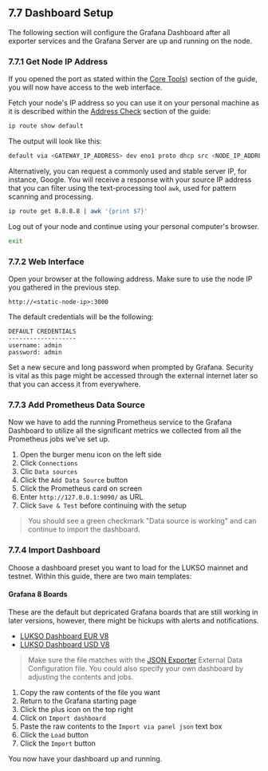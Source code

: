 ## 7.7 Dashboard Setup

The following section will configure the Grafana Dashboard after all exporter services and the Grafana Server are up and running on the node.

### 7.7.1 Get Node IP Address

If you opened the port as stated within the [Core Tools](/docs/mainnet/complete-node-guide/monitoring/core-tools)) section of the guide, you will now have access to the web interface.

Fetch your node's IP address so you can use it on your personal machine as it is described within the [Address Check](/docs/mainnet/complete-node-guide/router-config/address-check) section of the guide:

```sh
ip route show default
```

The output will look like this:

```sh
default via <GATEWAY_IP_ADDRESS> dev eno1 proto dhcp src <NODE_IP_ADDRESS> metric <ROUTING_WEIGHT>
```

Alternatively, you can request a commonly used and stable server IP, for instance, Google. You will receive a response with your source IP address that you can filter using the text-processing tool `awk`, used for pattern scanning and processing.

```sh
ip route get 8.8.8.8 | awk '{print $7}'
```

Log out of your node and continue using your personal computer's browser.

```sh
exit
```

### 7.7.2 Web Interface

Open your browser at the following address. Make sure to use the node IP you gathered in the previous step.

```text
http://<static-node-ip>:3000
```

The default credentials will be the following:

```text
DEFAULT CREDENTIALS
-------------------
username: admin
password: admin
```

Set a new secure and long password when prompted by Grafana. Security is vital as this page might be accessed through the external internet later so that you can access it from everywhere.

### 7.7.3 Add Prometheus Data Source

Now we have to add the running Prometheus service to the Grafana Dashboard to utilize all the significant metrics we collected from all the Prometheus jobs we've set up.

1. Open the burger menu icon on the left side
2. Click `Connections`
3. Clic `Data sources`
4. Click the `Add Data Source` button
5. Click the Prometheus card on screen
6. Enter `http://127.0.0.1:9090/` as URL
7. Click `Save & Test` before continuing with the setup

> You should see a green checkmark "Data source is working" and can continue to import the dashboard.

### 7.7.4 Import Dashboard

Choose a dashboard preset you want to load for the LUKSO mainnet and testnet. Within this guide, there are two main templates:

#### Grafana 8 Boards

These are the default but depricated Grafana boards that are still working in later versions, however, there might be hickups with alerts and notifications.

- [LUKSO Dashboard EUR V8](https://github.com/fhildeb/lukso-node-guide/blob/main/grafana/lukso-dashboard-eur.json)
- [LUKSO Dashboard USD V8](https://github.com/fhildeb/lukso-node-guide/blob/main/grafana/lukso-dashboard-usd.json)

> Make sure the file matches with the [JSON Exporter](/docs/mainnet/complete-node-guide/monitoring/json-exporter) External Data Configuration file. You could also specify your own dashboard by adjusting the contents and jobs.

1. Copy the raw contents of the file you want
2. Return to the Grafana starting page
3. Click the plus icon on the top right
4. Click on `Import dashboard`
5. Paste the raw contents to the `Import via panel json` text box
6. Click the `Load` button
7. Click the `Import` button

You now have your dashboard up and running.
